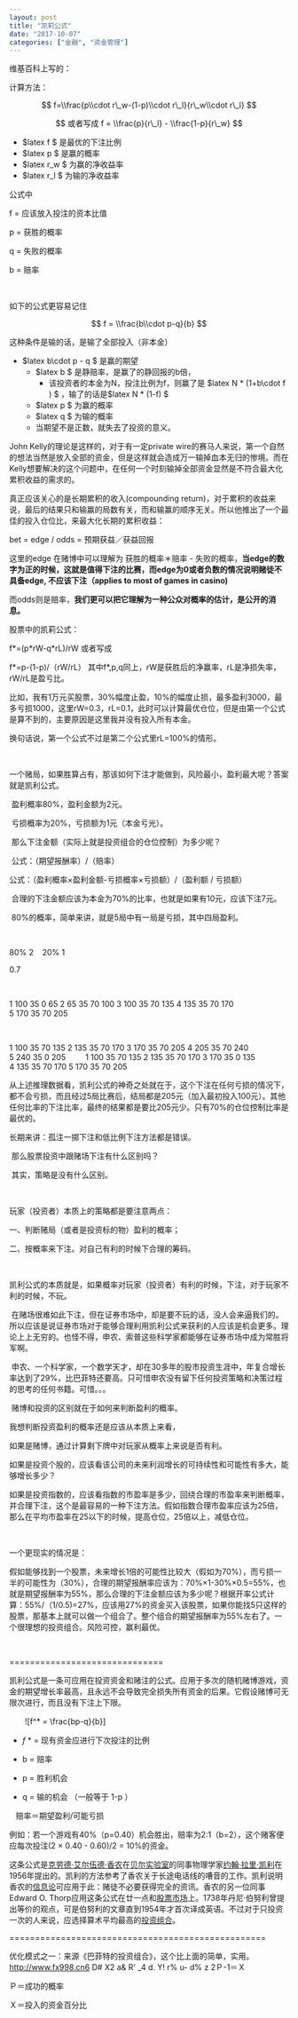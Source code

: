 ```yaml
---
layout: post
title: "凯莉公式"
date: "2017-10-07"
categories: ["金融", "资金管理"]
---
```


维基百科上写的：

计算方法：

$$ f=\\frac{p\\cdot r\_w-(1-p)\\cdot r\_l}{r\_w\\cdot r\_l} $$

$$ 或者写成 f = \\frac{p}{r\_l} - \\frac{1-p}{r\_w} $$

- $latex f $ 是最优的下注比例
- $latex p $ 是赢的概率
- $latex r\_w $ 为赢的净收益率
- $latex r\_l $ 为输的净收益率

公式中

f = 应该放入投注的资本比值

p = 获胜的概率

q = 失败的概率

b = 赔率

 

如下的公式更容易记住

$$ f = \\frac{b\\cdot p-q}{b} $$

这种条件是输的话，是输了全部投入（非本金）

- $latex b\\cdot p - q $ 是赢的期望
    - $latex b $ 是静赔率，是赢了的静回报的b倍，
        - 该投资者的本金为N，投注比例为f，则赢了是 $latex N \* (1+b\\cdot f ) $ ，输了的话是$latex N \* (1-f) $
    - $latex p $ 为赢的概率
    - $latex q $ 为输的概率
    - 当期望不是正数，就失去了投资的意义。

John Kelly的理论是这样的，对于有一定private wire的赛马人来说，第一个自然的想法当然是放入全部的资金，但是这样就会造成万一输掉血本无归的惨境。而在Kelly想要解决的这个问题中，在任何一个时刻输掉全部资金显然是不符合最大化累积收益的需求的。

真正应该关心的是长期累积的收入(compounding return)，对于累积的收益来说，最后的结果只和输赢的局数有关，而和输赢的顺序无关。所以他推出了一个最佳的投入仓位比，来最大化长期的累积收益：

bet = edge / odds = 预期获益／获益回报

这里的edge 在赌博中可以理解为 获胜的概率＊赔率 - 失败的概率，**当edge的数字为正的时候，这就是值得下注的比赛，而edge为0或者负数的情况说明赌徒不具备edge, 不应该下注（applies to most of games in casino)**

而odds则是赔率，**我们更可以把它理解为一种公众对概率的估计，是公开的消息。**

股票中的凯莉公式：

f\*=(p\*rW\-q\*rL)/rW 或者写成

f\*=p-(1-p)/（rW/rL） 其中f\*,p,q同上，rW是获胜后的净赢率，rL是净损失率，rW/rL是盈亏比。

比如，我有1万元买股票，30%幅度止盈，10%的幅度止损，最多盈利3000，最多亏损1000，这里rW\=0.3，rL\=0.1，此时可以计算最优仓位，但是由第一个公式是算不到的，主要原因是这里我并没有投入所有本金。

换句话说，第一个公式不过是第二个公式里rL\=100%的情形。

 

一个赌局，如果胜算占有，那该如何下注才能做到，风险最小，盈利最大呢？答案就是凯利公式。

 盈利概率80%，盈利金额为2元。

 亏损概率为20%，亏损额为1元（本金亏光）。

 那么下注金额（实际上就是投资组合的仓位控制）为多少呢？

 公式：（期望报酬率）/（赔率）

公式：（盈利概率×盈利金额-亏损概率×亏损额）/（盈利额 / 亏损额）

 合理的下注金额应该为本金为70%的比率，也就是如果有10元，应该下注7元。

 80%的概率，简单来讲，就是5局中有一局是亏损，其中四局盈利。

 

80% 2    20% 1   

0.7    

 

1 100 35 0 65 2 65 35 70 100 3 100 35 70 135 4 135 35 70 170 5 170 35 70 205

 

1 100 35 70 135 2 135 35 70 170 3 170 35 70 205 4 205 35 70 240 5 240 35 0 205         1 100 35 70 135 2 135 35 70 170 3 170 35 0 135 4 135 35 70 170 5 170 35 70 205

从上述推理数据看，凯利公式的神奇之处就在于，这个下注在任何亏损的情况下，都不会亏损，而且经过5局比赛后，结局都是205元（加入最初投入100元）。其他任何比率的下注比率，最终的结果都是要比205元少。只有70%的仓位控制比率是最优的。

长期来讲：孤注一掷下注和低比例下注方法都是错误。

 那么股票投资中跟赌场下注有什么区别吗？

 其实，策略是没有什么区别。

 

玩家（投资者）本质上的策略都是要注意两点：

一、判断赌局（或者是投资标的物）盈利的概率；

二、按概率来下注。对自己有利的时候下合理的筹码。

 

凯利公式的本质就是，如果概率对玩家（投资者）有利的时候，下注，对于玩家不利的时候，不玩。

 在赌场很难如此下注，但在证券市场中，却是要不玩的话，没人会来逼我们的。所以应该是说证券市场对于能够合理利用凯利公式来获利的人应该是机会更多。理论上上无穷的。也怪不得，申农、索普这些科学家都能够在证券市场中成为常胜将军啊。

 申农、一个科学家，一个数学天才，却在30多年的股市投资生涯中，年复合增长率达到了29%，比巴菲特还要高。只可惜申农没有留下任何投资策略和决策过程的思考的任何书籍。可惜。。。

 赌博和投资的区别就在于如何来判断盈利的概率。

我想判断投资盈利的概率还是应该从本质上来看，

如果是赌博，通过计算剩下牌中对玩家从概率上来说是否有利。

如果是投资个股的，应该看该公司的未来利润增长的可持续性和可能性有多大，能够增长多少？

如果是投资指数的，应该看指数的市盈率是多少，回绕合理的市盈率来判断概率，并合理下注，这个是最容易的一种下注方法。假如指数合理市盈率应该为25倍，那么在平均市盈率在25以下的时候，提高仓位，25倍以上，减低仓位。

 

一个更现实的情况是：

假如能够找到一个股票，未来增长1倍的可能性比较大（假如为70%），而亏损一半的可能性为（30%），合理的期望报酬率应该为：70%×1-30%×0.5=55%，也就是期望报酬率为55%，那么合理的下注金额应该为多少呢？根据开率公式计算：55%/（1/0.5)=27%，应该用27%的资金买入该股票，如果你能找5只这样的股票，那基本上就可以做一个组合了。整个组合的期望报酬率为55%左右了。一个很理想的投资组合。风险可控，赢利最优。

 

\==============================

凯利公式是一条可应用在投资资金和赌注的公式。应用于多次的随机赌博游戏，资金的期望增长率最高，且永远不会导致完全损失所有资金的后果。它假设赌博可无限次进行，而且没有下注上下限。

　　![f^* = \frac{bp-q}{b}]

- _f_ \* = 现有资金应进行下次投注的比例

- b = 赔率

- p = 胜利机会

- q = 输的机会 （一般等于 1-p ）

   赔率＝期望盈利/可能亏损

例如：若一个游戏有40%（p=0.40）机会胜出，赔率为2:1（b=2），这个赌客便应每次投注(2 × 0.40 - 0.60)/2 = 10%的资金。

这条公式是[克劳德·艾尔伍德·香农](http://wiki.mbalib.com/w/index.php?title=%E5%85%8B%E5%8A%B3%E5%BE%B7%C2%B7%E8%89%BE%E5%B0%94%E4%BC%8D%E5%BE%B7%C2%B7%E9%A6%99%E5%86%9C&action=edit "克劳德·艾尔伍德·香农")在[贝尔实验室](http://wiki.mbalib.com/wiki/%E8%B4%9D%E5%B0%94%E5%AE%9E%E9%AA%8C%E5%AE%A4 "贝尔实验室")的同事物理学家[约翰·拉里·凯利](http://wiki.mbalib.com/w/index.php?title=%E7%BA%A6%E7%BF%B0%C2%B7%E6%8B%89%E9%87%8C%C2%B7%E5%87%AF%E5%88%A9&action=edit "约翰·拉里·凯利")在1956年提出的。凯利的方法参考了香农关于长途电话线的嘈音的工作。凯利说明香农的[信息论](http://wiki.mbalib.com/wiki/%E4%BF%A1%E6%81%AF%E8%AE%BA "信息论")可应用于此：赌徒不必要获得完全的资讯。香农的另一位同事Edward O. Thorp应用这条公式在廿一点和[股票市场](http://wiki.mbalib.com/wiki/%E8%82%A1%E7%A5%A8%E5%B8%82%E5%9C%BA "股票市场")上。1738年丹尼·伯努利曾提出等价的观点，可是伯努利的文章直到1954年才首次译成英语。不过对于只投资一次的人来说，应选择算术平均最高的[投资组合](http://wiki.mbalib.com/wiki/%E6%8A%95%E8%B5%84%E7%BB%84%E5%90%88 "投资组合")。

\==================================================

优化模式之一：来源《巴菲特的投资组合》，这个比上面的简单，实用。http://www.fx998.cn6 D# X2 a& R' \_4 d. Y! r% u- d% z 2Ｐ-1＝Ｘ

Ｐ＝成功的概率

Ｘ＝投入的资金百分比
